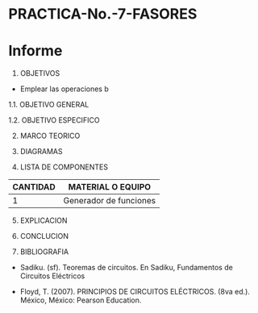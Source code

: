 # PRACTICA-No.-7-FASORES
# Informe 

1. OBJETIVOS 

- Emplear las operaciones b

1.1. OBJETIVO GENERAL


 1.2. OBJETIVO ESPECIFICO



2. MARCO TEORICO

3. DIAGRAMAS



4. LISTA DE COMPONENTES

| CANTIDAD|MATERIAL O EQUIPO|
| ----- | ---- |
|1|Generador de funciones|

5. EXPLICACION 


6. CONCLUCION



7. BIBLIOGRAFIA

- Sadiku. (sf). Teoremas de circuitos. En Sadiku, Fundamentos de Circuitos Eléctricos

- Floyd, T. (2007). PRINCIPIOS DE CIRCUITOS ELÉCTRICOS. (8va ed.). México, México: Pearson Education.
